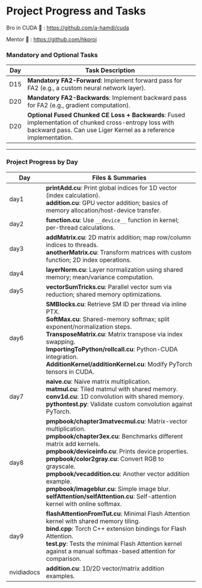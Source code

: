 # Project Progress and Tasks

Bro in CUDA 📗 : https://github.com/a-hamdi/cuda

Mentor 🚀 : https://github.com/hkproj
### Mandatory and Optional Tasks
| Day   | Task Description                                                                                     |
|-------|-----------------------------------------------------------------------------------------------------|
| D15   | **Mandatory FA2-Forward**: Implement forward pass for FA2 (e.g., a custom neural network layer).    |
| D20   | **Mandatory FA2-Backwards**: Implement backward pass for FA2 (e.g., gradient computation).          |
| D20   | **Optional Fused Chunked CE Loss + Backwards**: Fused implementation of chunked cross-entropy loss with backward pass. Can use Liger Kernel as a reference implementation. |

---

### Project Progress by Day
| Day   | Files & Summaries                                                                                                                                                                                                                          |
|-------|---------------------------------------------------------------------------------------------------------------------------------------------------------------------------------------------------------------------------------------|
| day1  | **printAdd.cu**: Print global indices for 1D vector (index calculation).<br>**addition.cu**: GPU vector addition; basics of memory allocation/host-device transfer.                                                                 |
| day2  | **function.cu**: Use `__device__` function in kernel; per-thread calculations.                                                                                                                                                       |
| day3  | **addMatrix.cu**: 2D matrix addition; map row/column indices to threads.<br>**anotherMatrix.cu**: Transform matrices with custom function; 2D index operations.                                                                       |
| day4  | **layerNorm.cu**: Layer normalization using shared memory; mean/variance computation.                                                                                                                                                |
| day5  | **vectorSumTricks.cu**: Parallel vector sum via reduction; shared memory optimizations.                                                                                                                                               |
| day6  | **SMBlocks.cu**: Retrieve SM ID per thread via inline PTX.<br>**SoftMax.cu**: Shared-memory softmax; split exponent/normalization steps.<br>**TransposeMatrix.cu**: Matrix transpose via index swapping.<br>**ImportingToPython/rollcall.cu**: Python-CUDA integration.<br>**AdditionKernel/additionKernel.cu**: Modify PyTorch tensors in CUDA. |
| day7  | **naive.cu**: Naive matrix multiplication.<br>**matmul.cu**: Tiled matmul with shared memory.<br>**conv1d.cu**: 1D convolution with shared memory.<br>**pythontest.py**: Validate custom convolution against PyTorch.                               |
| day8  | **pmpbook/chapter3matvecmul.cu**: Matrix-vector multiplication.<br>**pmpbook/chapter3ex.cu**: Benchmarks different matrix add kernels.<br>**pmpbook/deviceinfo.cu**: Prints device properties.<br>**pmpbook/color2gray.cu**: Convert RGB to grayscale.<br>**pmpbook/vecaddition.cu**: Another vector addition example.<br>**pmpbook/imageblur.cu**: Simple image blur.<br>**selfAttention/selfAttention.cu**: Self-attention kernel with online softmax. |
| day9 | **flashAttentionFromTut.cu**: Minimal Flash Attention kernel with shared memory tiling.<br>**bind.cpp**: Torch C++ extension bindings for Flash Attention.<br>**test.py**: Tests the minimal Flash Attention kernel against a manual softmax-based attention for comparison. |
| nvidiadocs | **addition.cu**: 1D/2D vector/matrix addition examples.                                                                                                                                                                                      |
